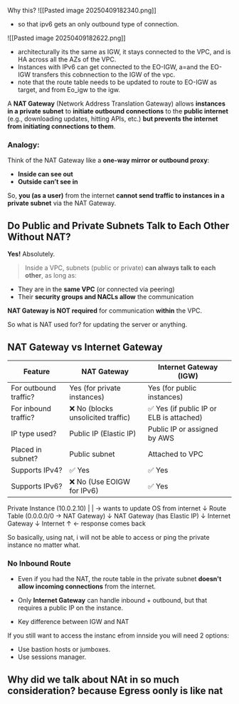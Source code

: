 Why this?
![[Pasted image 20250409182340.png]]
- so that ipv6 gets an only outbound type of connection.

![[Pasted image 20250409182622.png]]

- architecturally its the same as IGW, it stays connected to the VPC, and is HA across all the AZs of the VPC.
- Instances with IPv6 can get connected to the EO-IGW, a=and the EO-IGW transfers this cobnnection to the IGW of the vpc.
- note that the route table needs to be updated to route to EO-IGW as target, and from Eo_igw to the igw.





A **NAT Gateway** (Network Address Translation Gateway) allows **instances in a private subnet** to **initiate outbound connections** to the **public internet** (e.g., downloading updates, hitting APIs, etc.) **but prevents the internet from initiating connections to them**.


### Analogy:

Think of the NAT Gateway like a **one-way mirror or outbound proxy**:
- **Inside can see out**
- **Outside can’t see in**

So, **you (as a user)** from the internet **cannot send traffic to instances in a private subnet** via the NAT Gateway.


## Do Public and Private Subnets Talk to Each Other Without NAT?

**Yes!** Absolutely.

> Inside a VPC, subnets (public or private) **can always talk to each other**, as long as:
- They are in the **same VPC** (or connected via peering)
- Their **security groups and NACLs allow** the communication    

**NAT Gateway is NOT required** for communication **within** the VPC.


So what is NAT used for? for updating the server or anything. 



## NAT Gateway vs Internet Gateway

|Feature|**NAT Gateway**|**Internet Gateway (IGW)**|
|---|---|---|
|For outbound traffic?|Yes (for private instances)|Yes (for public instances)|
|For inbound traffic?|❌ No (blocks unsolicited traffic)|✅ Yes (if public IP or ELB is attached)|
|IP type used?|Public IP (Elastic IP)|Public IP or assigned by AWS|
|Placed in subnet?|Public subnet|Attached to VPC|
|Supports IPv4?|✅ Yes|✅ Yes|
|Supports IPv6?|❌ No (Use EOIGW for IPv6)|✅ Yes|

Private Instance (10.0.2.10) 
   |
   |  → wants to update OS from internet
   ↓
Route Table (0.0.0.0/0 → NAT Gateway)
   ↓
NAT Gateway (has Elastic IP)
   ↓
Internet Gateway
   ↓
Internet
   ↑
   ← response comes back




So basically, using nat, i will not be able to access or ping the private instance no matter what.

### **No Inbound Route**

- Even if you had the NAT, the route table in the private subnet **doesn't allow incoming connections** from the internet.
    
- Only **Internet Gateway** can handle inbound + outbound, but that requires a public IP on the instance.
- Key difference between IGW and NAT


If you still want to access the instanc efrom innside  you will need 2 options:
- Use bastion hosts or jumboxes.
- Use sessions manager.




## Why did we talk about NAt in so much consideration? because Egress oonly is like nat






